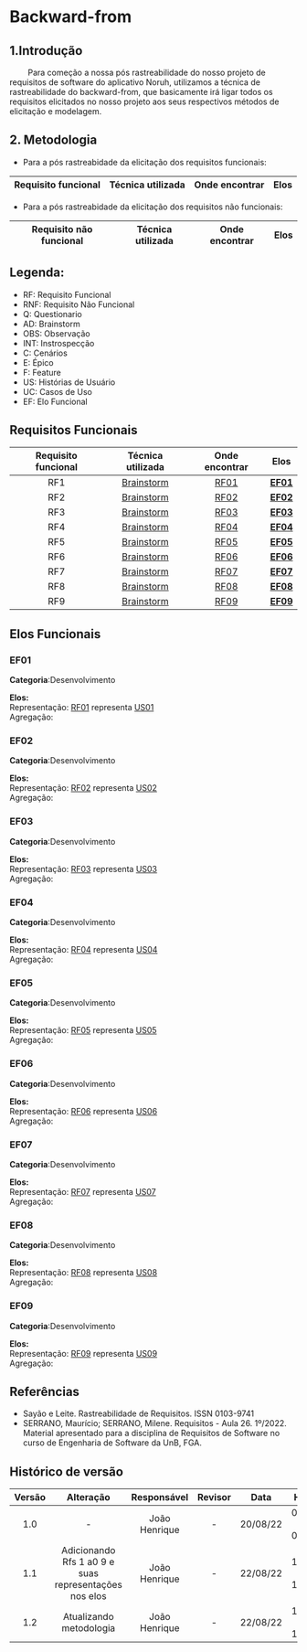 # Backward-from

## 1.Introdução

&emsp;&emsp; Para começão a nossa pós rastreabilidade do nosso projeto de requisitos de software do aplicativo Noruh, utilizamos a técnica de rastreabilidade do backward-from, que basicamente irá ligar todos os requisitos elicitados no nosso projeto aos seus respectivos métodos de elicitação e modelagem.

## 2. Metodologia

- Para a pós rastreabidade da elicitação dos requisitos funcionais:

| Requisito funcional |      Técnica utilizada      | Onde encontrar |           Elos            |
| :----: | :-----------------: | :---------: | :--------------------------: |

- Para a pós rastreabidade da elicitação dos requisitos não funcionais:

| Requisito não funcional |      Técnica utilizada      | Onde encontrar |           Elos            |
| :----: | :-----------------: | :---------: | :--------------------------: |


## Legenda:
- RF: Requisito Funcional
- RNF: Requisito Não Funcional
- Q: Questionario
- AD: Brainstorm
- OBS: Observação
- INT: Instrospecção
- C: Cenários
- E: Épico
- F: Feature
- US: Histórias de Usuário
- UC: Casos de Uso
- EF: Elo Funcional

## Requisitos Funcionais
| Requisito funcional |      Técnica utilizada      | Onde encontrar |           Elos            |
| :----: | :-----------------: | :---------: | :--------------------------: |
|RF1|[Brainstorm](https://requisitos-de-software.github.io/2022.1-Noruh/elicitacao/tecnicas/brainstorm/)|[RF01](https://requisitos-de-software.github.io/2022.1-Noruh/elicitacao/resultados/)|[**EF01**](#ef01)|
|RF2|[Brainstorm](https://requisitos-de-software.github.io/2022.1-Noruh/elicitacao/tecnicas/brainstorm/)|[RF02](https://requisitos-de-software.github.io/2022.1-Noruh/elicitacao/resultados/)|[**EF02**](#ef02)|
|RF3|[Brainstorm](https://requisitos-de-software.github.io/2022.1-Noruh/elicitacao/tecnicas/brainstorm/)|[RF03](https://requisitos-de-software.github.io/2022.1-Noruh/elicitacao/resultados/)|[**EF03**](#ef03)|
|RF4|[Brainstorm](https://requisitos-de-software.github.io/2022.1-Noruh/elicitacao/tecnicas/brainstorm/)|[RF04](https://requisitos-de-software.github.io/2022.1-Noruh/elicitacao/resultados/)|[**EF04**](#ef04)|
|RF5|[Brainstorm](https://requisitos-de-software.github.io/2022.1-Noruh/elicitacao/tecnicas/brainstorm/)|[RF05](https://requisitos-de-software.github.io/2022.1-Noruh/elicitacao/resultados/)|[**EF05**](#ef05)|
|RF6|[Brainstorm](https://requisitos-de-software.github.io/2022.1-Noruh/elicitacao/tecnicas/brainstorm/)|[RF06](https://requisitos-de-software.github.io/2022.1-Noruh/elicitacao/resultados/)|[**EF06**](#ef06)|
|RF7|[Brainstorm](https://requisitos-de-software.github.io/2022.1-Noruh/elicitacao/tecnicas/brainstorm/)|[RF07](https://requisitos-de-software.github.io/2022.1-Noruh/elicitacao/resultados/)|[**EF07**](#ef07)|
|RF8|[Brainstorm](https://requisitos-de-software.github.io/2022.1-Noruh/elicitacao/tecnicas/brainstorm/)|[RF08](https://requisitos-de-software.github.io/2022.1-Noruh/elicitacao/resultados/)|[**EF08**](#ef08)|
|RF9|[Brainstorm](https://requisitos-de-software.github.io/2022.1-Noruh/elicitacao/tecnicas/brainstorm/)|[RF09](https://requisitos-de-software.github.io/2022.1-Noruh/elicitacao/resultados/)|[**EF09**](#ef09)|

## Elos Funcionais

### EF01

**Categoria**:Desenvolvimento

**Elos:** </br>
Representação: [RF01](https://requisitos-de-software.github.io/2022.1-Noruh/elicitacao/resultados/) representa [US01](https://requisitos-de-software.github.io/2022.1-Noruh/modelagem/historiasDeUsuario/) </br>
Agregação: 

### EF02
**Categoria**:Desenvolvimento

**Elos:** </br>
Representação: [RF02](https://requisitos-de-software.github.io/2022.1-Noruh/elicitacao/resultados/) representa [US02](https://requisitos-de-software.github.io/2022.1-Noruh/modelagem/historiasDeUsuario/) </br>
Agregação:

### EF03
**Categoria**:Desenvolvimento

**Elos:** </br>
Representação: [RF03](https://requisitos-de-software.github.io/2022.1-Noruh/elicitacao/resultados/) representa [US03](https://requisitos-de-software.github.io/2022.1-Noruh/modelagem/historiasDeUsuario/) </br>
Agregação:

### EF04
**Categoria**:Desenvolvimento

**Elos:** </br>
Representação: [RF04](https://requisitos-de-software.github.io/2022.1-Noruh/elicitacao/resultados/) representa [US04](https://requisitos-de-software.github.io/2022.1-Noruh/modelagem/historiasDeUsuario/) </br>
Agregação:

### EF05
**Categoria**:Desenvolvimento

**Elos:** </br>
Representação: [RF05](https://requisitos-de-software.github.io/2022.1-Noruh/elicitacao/resultados/) representa [US05](https://requisitos-de-software.github.io/2022.1-Noruh/modelagem/historiasDeUsuario/) </br>
Agregação:

### EF06
**Categoria**:Desenvolvimento

**Elos:** </br>
Representação: [RF06](https://requisitos-de-software.github.io/2022.1-Noruh/elicitacao/resultados/) representa [US06](https://requisitos-de-software.github.io/2022.1-Noruh/modelagem/historiasDeUsuario/) </br>
Agregação:

### EF07
**Categoria**:Desenvolvimento

**Elos:** </br>
Representação: [RF07](https://requisitos-de-software.github.io/2022.1-Noruh/elicitacao/resultados/) representa [US07](https://requisitos-de-software.github.io/2022.1-Noruh/modelagem/historiasDeUsuario/) </br>
Agregação:

### EF08
**Categoria**:Desenvolvimento

**Elos:** </br>
Representação: [RF08](https://requisitos-de-software.github.io/2022.1-Noruh/elicitacao/resultados/) representa [US08](https://requisitos-de-software.github.io/2022.1-Noruh/modelagem/historiasDeUsuario/) </br>
Agregação:

### EF09
**Categoria**:Desenvolvimento

**Elos:** </br>
Representação: [RF09](https://requisitos-de-software.github.io/2022.1-Noruh/elicitacao/resultados/) representa [US09](https://requisitos-de-software.github.io/2022.1-Noruh/modelagem/historiasDeUsuario/) </br>
Agregação:

## Referências
- Sayão e Leite. Rastreabilidade de Requisitos. ISSN 0103-9741
- SERRANO, Maurício; SERRANO, Milene. Requisitos - Aula 26. 1º/2022. Material apresentado para a disciplina de Requisitos de Software no curso de Engenharia de Software da UnB, FGA.

## Histórico de versão
| Versão |      Alteração      | Responsável |           Revisor            |   Data   | Hora  |
| :----: | :-----------------: | :---------: | :--------------------------: | :------: | :------: |
|  1.0   |          -          |    João Henrique    |        -       | 20/08/22 |08:25 às 09:25  |
|  1.1   |          Adicionando Rfs 1 a0 9 e suas representações nos elos          |    João Henrique    |       -        | 22/08/22 |12:30 às 13:20  |
|  1.2   |          Atualizando metodologia          |    João Henrique    |       -        | 22/08/22 |16:00 às 16:15  |





